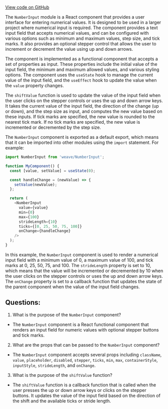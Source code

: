 [View code on GitHub](https://github.com/wandb/weave/weave-js/src/common/components/elements/NumberInput.tsx)

The `NumberInput` module is a React component that provides a user interface for entering numerical values. It is designed to be used in a larger project where numerical input is required. The component provides a text input field that accepts numerical values, and can be configured with various options such as minimum and maximum values, step size, and tick marks. It also provides an optional stepper control that allows the user to increment or decrement the value using up and down arrows.

The component is implemented as a functional component that accepts a set of properties as input. These properties include the initial value of the input field, the minimum and maximum allowed values, and various styling options. The component uses the `useState` hook to manage the current value of the input field, and the `useEffect` hook to update the value when the `value` property changes.

The `shiftValue` function is used to update the value of the input field when the user clicks on the stepper controls or uses the up and down arrow keys. It takes the current value of the input field, the direction of the change (up or down), and the step size as input, and computes the new value based on these inputs. If tick marks are specified, the new value is rounded to the nearest tick mark. If no tick marks are specified, the new value is incremented or decremented by the step size.

The `NumberInput` component is exported as a default export, which means that it can be imported into other modules using the `import` statement. For example:

```javascript
import NumberInput from 'weave/NumberInput';

function MyComponent() {
  const [value, setValue] = useState(0);

  const handleChange = (newValue) => {
    setValue(newValue);
  };

  return (
    <NumberInput
      value={value}
      min={0}
      max={100}
      strideLength={10}
      ticks={[0, 25, 50, 75, 100]}
      onChange={handleChange}
    />
  );
}
```

In this example, the `NumberInput` component is used to render a numerical input field with a minimum value of 0, a maximum value of 100, and tick marks at 0, 25, 50, 75, and 100. The `strideLength` property is set to 10, which means that the value will be incremented or decremented by 10 when the user clicks on the stepper controls or uses the up and down arrow keys. The `onChange` property is set to a callback function that updates the state of the parent component when the value of the input field changes.
## Questions: 
 1. What is the purpose of the `NumberInput` component?
- The `NumberInput` component is a React functional component that renders an input field for numeric values with optional stepper buttons and tick marks.

2. What are the props that can be passed to the `NumberInput` component?
- The `NumberInput` component accepts several props including `className`, `value`, `placeholder`, `disabled`, `stepper`, `ticks`, `min`, `max`, `containerStyle`, `inputStyle`, `strideLength`, and `onChange`.

3. What is the purpose of the `shiftValue` function?
- The `shiftValue` function is a callback function that is called when the user presses the up or down arrow keys or clicks on the stepper buttons. It updates the value of the input field based on the direction of the shift and the available ticks or stride length.